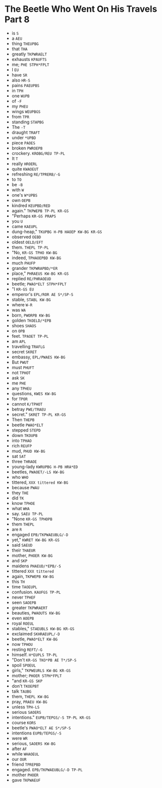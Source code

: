 # The Beetle Who Went On His Travels Part 8

* is `S`
* a `AEU`
* thing `THEUPBG`
* that `THA`
* greatly `TKPWRAELT`
* exhausts `KPAUFTS`
* me; `PHE STPH*FPLT`
* I `EU`
* have `SR`
* also `HR-S`
* pains `PAEUPBS`
* in `TPH`
* one `WUPB`
* of `-F`
* my `PHEU`
* wings `WEUPBGS`
* from `TPR`
* standing `STAPBG`
* The `-T`
* draught `TRAFT`
* under `*UPBD`
* piece `PAOES`
* broken `PWROEPB`
* crockery. `KROBG/REU TP-PL`
* It `T`
* really `HROERL`
* quite `KWAOEUT`
* refreshing `RE/TPRERB/-G`
* to `TO`
* be `-B`
* with `W`
* one's `W*UPBS`
* own `OEPB`
* kindred `KEUPBD/RED`
* again." `TKPWEPB TP-PL KR-GS`
* "Perhaps `KR-GS PRAPS`
* you `U`
* came `KAEUPL`
* dung-heap," `TKUPBG H-PB HAOEP KW-BG KR-GS`
* observed `OEBD`
* oldest `OELD/EFT`
* them. `THEPL TP-PL`
* "No, `KR-GS TPHO KW-BG`
* indeed, `TPHAOEPBD KW-BG`
* much `PHUFP`
* grander `TKPWRAPBD/*ER`
* place," `PHRAEUS KW-BG KR-GS`
* replied `RE/PHRAOEUD`
* beetle; `PWAO*ELT STPH*FPLT`
* "I `KR-GS EU`
* emperor's `EPL/ROR AE S*/SP-S`
* stable, `STABL KW-BG`
* where `W-R`
* was `WA`
* born, `PWORPB KW-BG`
* golden `TKOELD/*EPB`
* shoes `SHAOS`
* on `OPB`
* feet. `TPAOET TP-PL`
* am `APL`
* travelling `TRAFLG`
* secret `SKRET`
* embassy, `EPL/PWAES KW-BG`
* But `PWUT`
* must `PHUFT`
* not `TPHOT`
* ask `SK`
* me `PHE`
* any `TPHEU`
* questions, `KWES KW-BG`
* for `TPOR`
* cannot `K/TPHOT`
* betray `PWE/TRAEU`
* secret." `SKRET TP-PL KR-GS`
* Then `THEPB`
* beetle `PWAO*ELT`
* stepped `STEPD`
* down `TKOUPB`
* into `TPHAO`
* rich `REUFP`
* mud, `PHUD KW-BG`
* sat `SAT`
* three `THRAOE`
* young-lady `KWRUPBG H-PB HRA*ED`
* beetles, `PWAOET/-LS KW-BG`
* who `WHO`
* tittered, `XXX tittered KW-BG`
* because `PWAU`
* they `THE`
* did `TK`
* know `TPHOE`
* what `WHA`
* say. `SAEU TP-PL`
* "None `KR-GS TPHOPB`
* them `THEPL`
* are `R`
* engaged `EPB/TKPWAEUBLG/-D`
* yet," `KWRET KW-BG KR-GS`
* said `SAEUD`
* their `THAEUR`
* mother, `PHOER KW-BG`
* and `SKP`
* maidens `PHAEUD/*EPB/-S`
* tittered `XXX tittered`
* again, `TKPWEPB KW-BG`
* this `TH`
* time `TAOEUPL`
* confusion. `KAUFGS TP-PL`
* never `TPHEF`
* seen `SAOEPB`
* greater `TKPWRAERT`
* beauties, `PWAOUTS KW-BG`
* even `AOEPB`
* royal `ROEUL`
* stables," `STAEUBLS KW-BG KR-GS`
* exclaimed `SKHRAEUPL/-D`
* beetle, `PWAO*ELT KW-BG`
* now `TPHOU`
* resting `REFT/-G`
* himself. `H*EUPLS TP-PL`
* "Don't `KR-GS TKO*PB AE T*/SP-S`
* spoil `SPOEUL`
* girls," `TKPWEURLS KW-BG KR-GS`
* mother; `PHOER STPH*FPLT`
* "and `KR-GS SKP`
* don't `TKOEPBT`
* talk `TAUBG`
* them, `THEPL KW-BG`
* pray, `PRAEU KW-BG`
* unless `TPH-LS`
* serious `SAOERS`
* intentions." `EUPB/TEPGS/-S TP-PL KR-GS`
* course `KORS`
* beetle's `PWAO*ELT AE S*/SP-S`
* intentions `EUPB/TEPGS/-S`
* were `WR`
* serious, `SAOERS KW-BG`
* after `AF`
* while `WHAOEUL`
* our `OUR`
* friend `TPREPBD`
* engaged. `EPB/TKPWAEUBLG/-D TP-PL`
* mother `PHOER`
* gave `TKPWAEUF`
